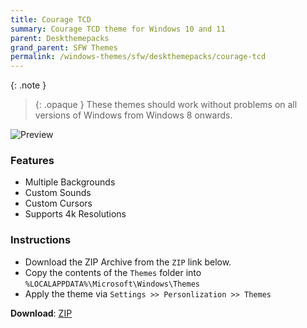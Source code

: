 ```yaml
---
title: Courage TCD
summary: Courage TCD theme for Windows 10 and 11
parent: Deskthemepacks
grand_parent: SFW Themes
permalink: /windows-themes/sfw/deskthemepacks/courage-tcd
---
```


{: .note }
> {: .opaque }
> These themes should work without problems on all versions of Windows from Windows 8 onwards.

![Preview][Preview]

### Features

* Multiple Backgrounds
* Custom Sounds
* Custom Cursors
* Supports 4k Resolutions

### Instructions

* Download the ZIP Archive from the `ZIP` link below.
* Copy the contents of the `Themes` folder into `%LOCALAPPDATA%\Microsoft\Windows\Themes`
* Apply the theme via `Settings >> Personlization >> Themes`

**Download**: [ZIP][ZIP]

<!-- ////////////////////////////////////////////////////////////////////////////////////////////////////////////////////// -->

[Preview]: https://gitlab.com/the-back-room/deskthemepacks/sfw/courage-tcd/-/raw/main/Extras/Preview.bmp

<!-- ////////////////////////////////////////////////////////////////////////////////////////////////////////////////////// -->

[ZIP]: https://gitlab.com/the-back-room/deskthemepacks/sfw/bleach/-/archive/main/courage-tcd-main.zip

<!-- ////////////////////////////////////////////////////////////////////////////////////////////////////////////////////// -->

